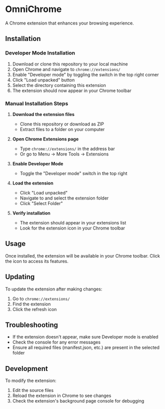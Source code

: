 # OmniChrome

A Chrome extension that enhances your browsing experience.

## Installation

### Developer Mode Installation

1. Download or clone this repository to your local machine
2. Open Chrome and navigate to `chrome://extensions/`
3. Enable "Developer mode" by toggling the switch in the top right corner
4. Click "Load unpacked" button
5. Select the directory containing this extension
6. The extension should now appear in your Chrome toolbar

### Manual Installation Steps

1. **Download the extension files**
   - Clone this repository or download as ZIP
   - Extract files to a folder on your computer

2. **Open Chrome Extensions page**
   - Type `chrome://extensions/` in the address bar
   - Or go to Menu → More Tools → Extensions

3. **Enable Developer Mode**
   - Toggle the "Developer mode" switch in the top right

4. **Load the extension**
   - Click "Load unpacked"
   - Navigate to and select the extension folder
   - Click "Select Folder"

5. **Verify installation**
   - The extension should appear in your extensions list
   - Look for the extension icon in your Chrome toolbar

## Usage

Once installed, the extension will be available in your Chrome toolbar. Click the icon to access its features.

## Updating

To update the extension after making changes:
1. Go to `chrome://extensions/`
2. Find the extension
3. Click the refresh icon

## Troubleshooting

- If the extension doesn't appear, make sure Developer mode is enabled
- Check the console for any error messages
- Ensure all required files (manifest.json, etc.) are present in the selected folder

## Development

To modify the extension:
1. Edit the source files
2. Reload the extension in Chrome to see changes
3. Check the extension's background page console for debugging